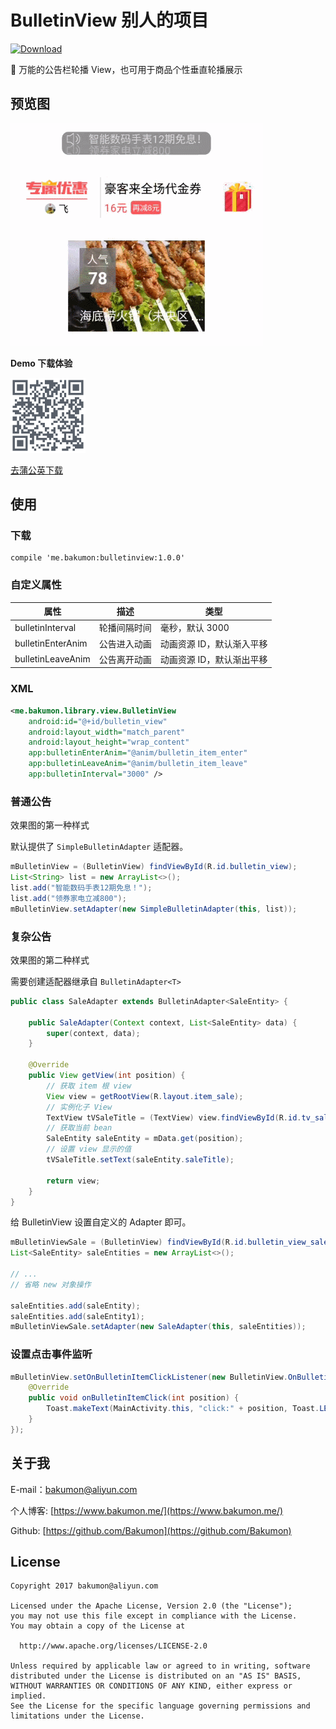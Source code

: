 # BulletinView  别人的项目

[ ![Download](https://api.bintray.com/packages/bakumon/maven/bulletinview/images/download.svg) ](https://bintray.com/bakumon/maven/bulletinview/_latestVersion)

:camel: 万能的公告栏轮播 View，也可用于商品个性垂直轮播展示

## 预览图

![BulletinView.gif](https://github.com/Bakumon/BulletinView/raw/master/art/BulletinView.gif)

**Demo 下载体验**

<img src="https://github.com/Bakumon/BulletinView/raw/master/art/QR_code_BulletinView.png" width=120 height=120>

[去蒲公英下载](https://www.pgyer.com/BulletinView)

## 使用

### 下载

```
compile 'me.bakumon:bulletinview:1.0.0'
```

### 自定义属性

|属性|描述|类型|
|---|---|---|
|bulletinInterval|轮播间隔时间|毫秒，默认 3000|
|bulletinEnterAnim|公告进入动画|动画资源 ID，默认渐入平移|
|bulletinLeaveAnim|公告离开动画|动画资源 ID，默认渐出平移|

### XML

```xml
<me.bakumon.library.view.BulletinView
    android:id="@+id/bulletin_view"
    android:layout_width="match_parent"
    android:layout_height="wrap_content"
    app:bulletinEnterAnim="@anim/bulletin_item_enter"
    app:bulletinLeaveAnim="@anim/bulletin_item_leave"
    app:bulletinInterval="3000" />
```

### 普通公告

效果图的第一种样式

默认提供了 `SimpleBulletinAdapter` 适配器。

```java
mBulletinView = (BulletinView) findViewById(R.id.bulletin_view);
List<String> list = new ArrayList<>();
list.add("智能数码手表12期免息！");
list.add("领券家电立减800");
mBulletinView.setAdapter(new SimpleBulletinAdapter(this, list));
```

### 复杂公告

效果图的第二种样式

需要创建适配器继承自 `BulletinAdapter<T>`

```java
public class SaleAdapter extends BulletinAdapter<SaleEntity> {

    public SaleAdapter(Context context, List<SaleEntity> data) {
        super(context, data);
    }

    @Override
    public View getView(int position) {
        // 获取 item 根 view
        View view = getRootView(R.layout.item_sale);
        // 实例化子 View
        TextView tVSaleTitle = (TextView) view.findViewById(R.id.tv_sale_title);
        // 获取当前 bean
        SaleEntity saleEntity = mData.get(position);
        // 设置 view 显示的值
        tVSaleTitle.setText(saleEntity.saleTitle);

        return view;
    }
}
```

给 BulletinView 设置自定义的 Adapter 即可。

```java
mBulletinViewSale = (BulletinView) findViewById(R.id.bulletin_view_sale)
List<SaleEntity> saleEntities = new ArrayList<>();

// ...
// 省略 new 对象操作

saleEntities.add(saleEntity);
saleEntities.add(saleEntity1);
mBulletinViewSale.setAdapter(new SaleAdapter(this, saleEntities));
```

### 设置点击事件监听

```java
mBulletinView.setOnBulletinItemClickListener(new BulletinView.OnBulletinItemClickListener() {
    @Override
    public void onBulletinItemClick(int position) {
        Toast.makeText(MainActivity.this, "click:" + position, Toast.LENGTH_SHORT).show();
    }
});
````

## 关于我

E-mail：bakumon@aliyun.com

个人博客: [https://www.bakumon.me/](https://www.bakumon.me/)

Github: [https://github.com/Bakumon](https://github.com/Bakumon)


## License
```
Copyright 2017 bakumon@aliyun.com

Licensed under the Apache License, Version 2.0 (the "License");
you may not use this file except in compliance with the License.
You may obtain a copy of the License at

  http://www.apache.org/licenses/LICENSE-2.0

Unless required by applicable law or agreed to in writing, software
distributed under the License is distributed on an "AS IS" BASIS,
WITHOUT WARRANTIES OR CONDITIONS OF ANY KIND, either express or implied.
See the License for the specific language governing permissions and
limitations under the License.
```